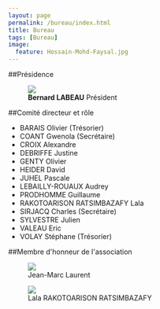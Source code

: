 ```yaml
---
layout: page
permalink: /bureau/index.html
title: Bureau
tags: [Bureau]
image:
  feature: Hossain-Mohd-Faysal.jpg
---
```


##Présidence

<figure>
  <a href="{{ site.url }}/images/Nanard.png"><img src="{{ site.url }}/images/Nanard.png"></a>
  <figcaption><b>Bernard LABEAU</b> Président</figcaption>
</figure>

##Comité directeur et rôle


* BARAIS Olivier (Trésorier)
* COANT Gwenola (Secrétaire)
* CROIX Alexandre
* DEBRIFFE Justine
* GENTY Olivier
* HEIDER David
* JUHEL Pascale
* LEBAILLY-ROUAUX Audrey
* PRODHOMME Guillaume
* RAKOTOARISON RATSIMBAZAFY Lala
* SIRJACQ Charles (Secrétaire)
* SYLVESTRE Julien
* VALEAU Eric
* VOLAY Stéphane (Trésorier)

##Membre d'honneur de l'association

<figure>
  <a href="{{ site.url }}/images/Jean-Marc.png"><img src="{{ site.url }}/images/Jean-Marc.png"></a>
  <figcaption>Jean-Marc Laurent</figcaption>
</figure>

<figure>
  <a href="{{ site.url }}/images/Lala.png"><img src="{{ site.url }}/images/Lala.png"></a>
  <figcaption>Lala RAKOTOARISON RATSIMBAZAFY</figcaption>
</figure>
